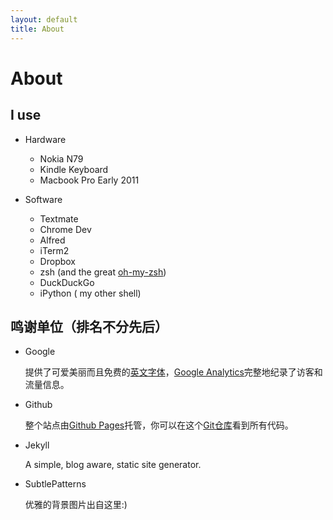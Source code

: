 ```yaml
---
layout: default
title: About
---
```


About
=====


I use
------
* Hardware

    * Nokia N79
    * Kindle Keyboard
    * Macbook Pro Early 2011

* Software

    * Textmate
    * Chrome Dev
    * Alfred
    * iTerm2
    * Dropbox
    * zsh (and the great [oh-my-zsh][ohmyzsh])
    * DuckDuckGo
    * iPython ( my other shell)

[ohmyzsh]: https://github.com/robbyrussell/oh-my-zsh

鸣谢单位（排名不分先后）
----
* Google

	提供了可爱美丽而且免费的[英文字体][webfont]，[Google Analytics][googleanalytics]完整地纪录了访客和流量信息。

* Github

	整个站点由[Github Pages][githubpages]托管，你可以在这个[Git仓库][gitrepo]看到所有代码。

* Jekyll

	A simple, blog aware, static site generator. 
	
* SubtlePatterns

	优雅的背景图片出自这里:)

[webfont]: http://www.google.com/webfonts/specimen/Bitter
[googleanalytics]: https://www.google.com/analytics/
[githubpages]: http://pages.github.com/ "Github Pages"
[gitrepo]: http://github.com/seansay/seansay.github.com
[jekyll]: https://github.com/mojombo/jekyll "Jekyll"
